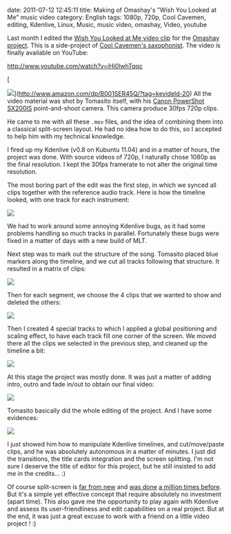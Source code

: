 date: 2011-07-12 12:45:11
title: Making of Omashay's "Wish You Looked at Me" music video
category: English
tags: 1080p, 720p, Cool Cavemen, editing, Kdenlive, Linux, Music, music video, omashay, Video, youtube

Last month I edited the [Wish You Looked at Me video clip](http://omashay.com/wish-you-looked-at-me-video-clip/) for the [Omashay project](http://omashay.com). This is a side-project of [Cool Cavemen's saxophonist](http://coolcavemen.com/biography/tomasito/). The video is finally available on YouTube:

http://www.youtube.com/watch?v=iHi0lwhTqqc

[

![](http://ws.assoc-amazon.com/widgets/q?_encoding=UTF8&Format=_SL110_&ASIN=B001SER45Q&MarketPlace=US&ID=AsinImage&WS=1&tag=kevideld-20&ServiceVersion=20070822)](http://www.amazon.com/dp/B001SER45Q/?tag=kevideld-20) All the video material was shot by Tomasito itself, with his [Canon PowerShot SX200IS](http://www.amazon.com/dp/B001SER45Q/?tag=kevideld-20) point-and-shoot camera. This camera produce 30fps 720p clips.



He came to me with all these `.mov` files, and the idea of combining them into a classical split-screen layout. He had no idea how to do this, so I accepted to help him with my technical knowledge.

I fired up my Kdenlive (v0.8 on Kubuntu 11.04) and in a matter of hours, the project was done. With source videos of 720p, I naturally chose 1080p as the final resolution. I kept the 30fps framerate to not alter the original time resolution.

The most boring part of the edit was the first step, in which we synced all clips together with the reference audio track. Here is how the timeline looked, with one track for each instrument:

![](/uploads/2011/wish-you-looked-at-me-kdenlive-timeline-01.png)

We had to work around some annoying Kdenlive bugs, as it had some problems handling so much tracks in parallel. Fortunately these bugs were fixed in a matter of days with a new build of MLT.

Next step was to mark out the structure of the song. Tomasito placed blue markers along the timeline, and we cut all tracks following that structure. It resulted in a matrix of clips:

![](/uploads/2011/wish-you-looked-at-me-kdenlive-timeline-02.png)

Then for each segment, we choose the 4 clips that we wanted to show and deleted the others:

![](/uploads/2011/wish-you-looked-at-me-kdenlive-timeline-04.png)

Then I created 4 special tracks to which I applied a global positioning and scaling effect, to have each track fill one corner of the screen. We moved there all the clips we selected in the previous step, and cleaned up the timeline a bit:

![](/uploads/2011/wish-you-looked-at-me-kdenlive-timeline-05.png)

At this stage the project was mostly done. It was just a matter of adding intro, outro and fade in/out to obtain our final video:

![](/uploads/2011/wish-you-looked-at-me-kdenlive-timeline-06.png)

Tomasito basically did the whole editing of the project. And I have some evidences:

![](/uploads/2011/tomasito-editing-session.jpg)

I just showed him how to manipulate Kdenlive timelines, and cut/move/paste clips, and he was absolutely autonomous in a matter of minutes. I just did the transitions, the title cards integration and the screen splitting. I'm not sure I deserve the title of editor for this project, but he still insisted to add me in the credits... :)

Of course split-screen is [far from new](http://monsterkidclassichorrorforum.yuku.com/reply/304973/Oldest-Split-Screen-effect#reply-304973) and [was done](http://www.youtube.com/watch?v=vsMIuuV05uc) [a million times before](http://en.wikipedia.org/wiki/Split_screen_(filmmaking)#List_of_notable_films_using_split_screen). But it's a simple yet effective concept that require absolutely no investment (apart time). This also gave me the opportunity to play again with Kdenlive and assess its user-friendliness and edit capabilities on a real project. But at the end, it was just a great excuse to work with a friend on a little video project ! :)
